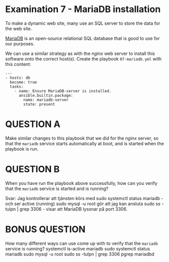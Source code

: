 # Examination 7 - MariaDB installation

To make a dynamic web site, many use an SQL server to store the data for the web site.

[MariaDB](https://mariadb.org/) is an open-source relational SQL database that is good
to use for our purposes.

We can use a similar strategy as with the _nginx_ web server to install this
software onto the correct host(s). Create the playbook `07-mariadb.yml` with this content:

    ---
    - hosts: db
      become: true
      tasks:
        - name: Ensure MariaDB-server is installed.
          ansible.builtin.package:
            name: mariadb-server
            state: present

# QUESTION A

Make similar changes to this playbook that we did for the _nginx_ server, so that
the `mariadb` service starts automatically at boot, and is started when the playbook
is run.

# QUESTION B

When you have run the playbook above successfully, how can you verify that the `mariadb`
service is started and is running?

Svar:
Jag kontrollerar att tjänsten körs med sudo systemctl status mariadb - och ser active (running)
sudo mysql -u root gör att jag kan ansluta
sudo ss -tulpn | grep 3306 - visar att MariaDB lyssnar på port 3306.

# BONUS QUESTION

How many different ways can use come up with to verify that the `mariadb` service is running?
systemctl is-active mariadb
sudo systemctl status mariadb
sudo mysql -u root
sudo ss -tulpn | grep 3306
pgrep mariadbd
